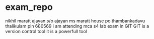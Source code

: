 # exam_repo
nikhil maratt ajayan
s/o ajayan ms
maratt house
po thambankadavu
thalikulam
pin 680569
i am attending mca s4 lab exam in GIT
GIT is a version control tool
it is a powerfull tool
